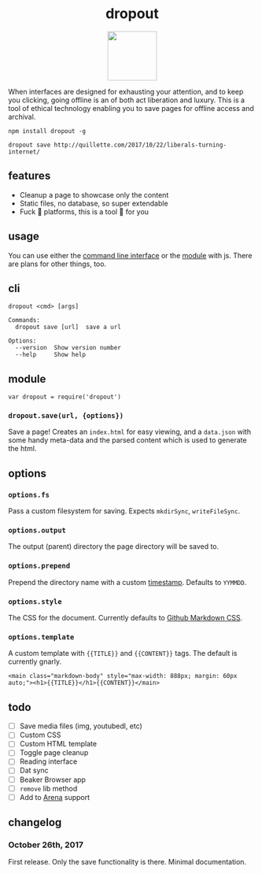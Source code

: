 <h1 align="center">dropout</h1>

<p align="center"><a href="https://www.are.na/emma-rae-norton/big-data-no-thanks"><img align="center" src="https://d2w9rnfcy7mm78.cloudfront.net/989416/large_763dc9142432e03b75e5c9362c12031b.jpg" width="100" height="auto"></a></p>

When interfaces are designed for exhausting your attention, and to keep you clicking, going offline is an of both act liberation and luxury. This is a tool of ethical technology enabling you to save pages for offline access and archival.

```
npm install dropout -g

dropout save http://quillette.com/2017/10/22/liberals-turning-internet/
```

## features

- Cleanup a page to showcase only the content
- Static files, no database, so super extendable
- Fuck 🖕 platforms, this is a tool 🎉 for you

## usage

You can use either the [command line interface](#cli) or the [module](#module) with js. There are plans for other things, too.

## cli

```
dropout <cmd> [args]

Commands:
  dropout save [url]  save a url

Options:
  --version  Show version number
  --help     Show help
```

## module

```
var dropout = require('dropout')
```

### `dropout.save(url, {options})`

Save a page! Creates an `index.html` for easy viewing, and a `data.json` with some handy meta-data and the parsed content which is used to generate the html.

## options

### `options.fs`

Pass a custom filesystem for saving. Expects `mkdirSync`, `writeFileSync`.

### `options.output`

The output (parent) directory the page directory will be saved to.

### `options.prepend`

Prepend the directory name with a custom [timestamp](https://www.npmjs.com/package/time-stamp). Defaults to `YYMMDD`.

### `options.style`

The CSS for the document. Currently defaults to [Github Markdown CSS](https://github.com/sindresorhus/github-markdown-css).

### `options.template`

A custom template with `{{TITLE}}` and `{{CONTENT}}` tags. The default is currently gnarly.

```
<main class="markdown-body" style="max-width: 888px; margin: 60px auto;"><h1>{{TITLE}}</h1>{{CONTENT}}</main>
```

## todo

- [ ] Save media files (img, youtubedl, etc)
- [ ] Custom CSS
- [ ] Custom HTML template
- [ ] Toggle page cleanup
- [ ] Reading interface
- [ ] Dat sync
- [ ] Beaker Browser app
- [ ] `remove` lib method
- [ ] Add to [Arena](https://are.na) support

## changelog

### October 26th, 2017

First release. Only the save functionality is there. Minimal documentation.